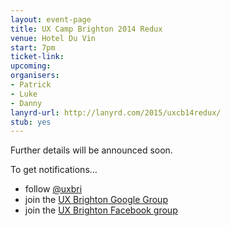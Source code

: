 ```yaml
---
layout: event-page  
title: UX Camp Brighton 2014 Redux
venue: Hotel Du Vin
start: 7pm
ticket-link: 
upcoming:
organisers:
- Patrick
- Luke
- Danny
lanyrd-url: http://lanyrd.com/2015/uxcb14redux/
stub: yes
---
```


Further details will be announced soon.

To get notifications…

- follow [@uxbri](http://twitter.com/uxbri "UX Brighton on Twitter")
- join the [UX Brighton Google Group](https://groups.google.com/forum/#!forum/uxbri "")
- join the [UX Brighton Facebook group](https://www.facebook.com/groups/39816847256/ "")